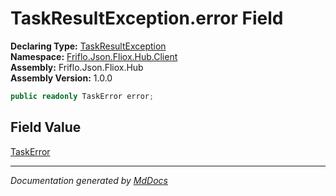 ﻿<!--  
  <auto-generated>   
    The contents of this file were generated by a tool.  
    Changes to this file may be list if the file is regenerated  
  </auto-generated>   
-->

# TaskResultException.error Field

**Declaring Type:** [TaskResultException](../index.md)  
**Namespace:** [Friflo.Json.Fliox.Hub.Client](../../index.md)  
**Assembly:** Friflo.Json.Fliox.Hub  
**Assembly Version:** 1.0.0

```csharp
public readonly TaskError error;
```

## Field Value

[TaskError](../../TaskError/index.md)

___

*Documentation generated by [MdDocs](https://github.com/ap0llo/mddocs)*
